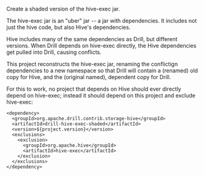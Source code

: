 Create a shaded version of the hive-exec jar.

The hive-exec jar is an "uber" jar -- a jar with dependencies. It includes not just
the hive code, but also Hive's dependencies.

Hive includes many of the same dependencies as Drill, but different versions.
When Drill depends on hive-exec directly, the Hive dependencies get pulled into
Drill, causing conflicts.

This project reconstructs the hive-exec jar, renaming the conflictign dependencies
to a new namespace so that Drill will contain a (renamed) old copy for Hive, and
the (original named), dependent copy for Drill.

For this to work, no project that depends on Hive should ever directly depend on
hive-exec; instead it should depend on this project and exclude hive-exec:

    <dependency>
      <groupId>org.apache.drill.contrib.storage-hive</groupId>
      <artifactId>drill-hive-exec-shaded</artifactId>
      <version>${project.version}</version>
      <exclusions>
        <exclusion>
          <groupId>org.apache.hive</groupId>
          <artifactId>hive-exec</artifactId>
        </exclusion>
      </exclusions>
    </dependency>
